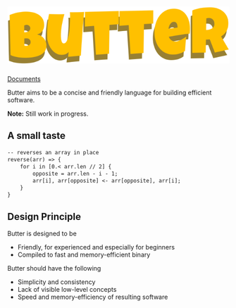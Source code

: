 # ![Butter](butter_text_only.svg)

[Documents](doc/README.md)

Butter aims to be a concise and friendly language for building efficient software.

**Note:** Still work in progress.

## A small taste

```butter
-- reverses an array in place
reverse(arr) => {
    for i in [0.< arr.len // 2] {
        opposite = arr.len - i - 1;
        arr[i], arr[opposite] <- arr[opposite], arr[i];
    }
}
```

## Design Principle

Butter is designed to be

- Friendly, for experienced and especially for beginners
- Compiled to fast and memory-efficient binary

Butter should have the following

- Simplicity and consistency
- Lack of visible low-level concepts
- Speed and memory-efficiency of resulting software
